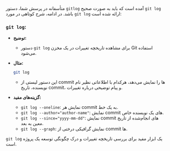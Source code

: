 متأسفانه در پرسش شما، دستور `gitlog` آمده است که باید به صورت صحیح `git log` باشد. در ادامه، شرح کوتاهی در مورد `git log` ارائه شده است:

### `git log`:

- **توضیح:**
  - دستور `git log` برای مشاهده تاریخچه تغییرات در یک مخزن Git استفاده می‌شود.

- **مثال:**
  ```bash
  git log
  ```
  - این دستور لیستی از commit ها را نمایش می‌دهد، هرکدام با اطلاعاتی نظیر نام نویسنده، تاریخ commit، و پیام توضیحی درباره تغییرات.

- **گزینه‌های مفید:**
  - `git log --oneline`: نمایش هر commit به یک خط.
  - `git log --author="author-name"`: نمایش commit های یک نویسنده خاص.
  - `git log --since="yyyy-mm-dd"`: نمایش commit های انجام‌شده از تاریخ معین به بعد.
  - `git log --graph`: نمایش گرافیکی درختی از commit ها.

`git log` یک ابزار مفید برای بررسی تاریخچه تغییرات و درک چگونگی توسعه یک پروژه است.
